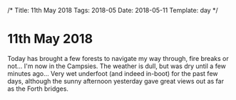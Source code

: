/*
Title: 11th May 2018
Tags: 2018-05
Date: 2018-05-11
Template: day
*/

# 11th May 2018

Today has brought a few forests to navigate my way through, fire breaks or not… I'm now in the Campsies. The weather is dull, but was dry until a few minutes ago… Very wet underfoot (and indeed in-boot) for the past few days, although the sunny afternoon yesterday gave great views out as far as the Forth bridges.